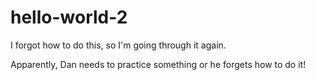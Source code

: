 # hello-world-2
I forgot how to do this, so I'm going through it again.

Apparently, Dan needs to practice something or he forgets how to do it!
